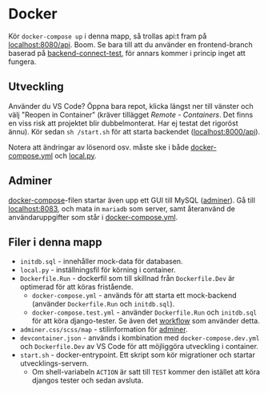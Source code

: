 # Docker
Kör `docker-compose up` i denna mapp, så trollas api:t fram på [localhost:8080/api](localhost:8080/api). Boom. Se bara till att du använder en frontend-branch baserad på [backend-connect-test](https://github.com/Fysiksektionen/Hemsida-Frontend/tree/backend-connect-test), för annars kommer i princip inget att fungera.

## Utveckling
Använder du VS Code? Öppna bara repot, klicka längst ner till vänster och välj "Reopen in Container" (kräver tillägget _Remote - Containers_. Det finns en viss risk att projektet blir dubbelmonterat. Har ej testat det rigoröst ännu). Kör sedan `sh /start.sh` för att starta backendet ([localhost:8000/api](localhost:8000/api)).

Notera att ändringar av lösenord osv. måste ske i både [docker-compose.yml](docker-compose.yml) och [local.py](local.py).

## Adminer
[docker-compose](docker-compose.yml)-filen startar även upp ett GUI till MySQL ([adminer](https://www.adminer.org)). Gå till [localhost:8083](http://localhost:8083/?server=mariadb&username=fdev&db=hemsidan_db), och mata in `mariadb` som server, samt återanvänd de användaruppgifter som står i [docker-compose.yml](docker-compose.yml).

## Filer i denna mapp
* `initdb.sql` - innehåller mock-data för databasen.
* `local.py` - inställningsfil för körning i container.
* `Dockerfile.Run` - dockerfil som till skillnad från `Dockerfile.Dev` är optimerad för att köras fristående.
  * `docker-compose.yml` - används för att starta ett mock-backend (använder `Dockerfile.Run` och `initdb.sql`).
  * `docker-compose.test.yml` - använder `Dockerfile.Run` och `initdb.sql` för att köra django-tester. Se även det [workflow](../.github/workflows/test-django-in-docker.yml) som använder detta.
* `adminer.css/scss/map` - stilinformation för [adminer](https://www.adminer.org).
* `devcontainer.json` - används i kombination med `docker-compose.dev.yml` och `Dockerfile.Dev` av VS Code för att möjliggöra utveckling i container.
* `start.sh` - docker-entrypoint. Ett skript som kör migrationer och startar utvecklings-servern.
  * Om shell-variabeln `ACTION` är satt till `TEST` kommer den istället att köra djangos tester och sedan avsluta.